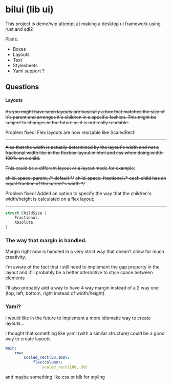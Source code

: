 # bilui (lib ui)

This project is demo/wip attempt at making a desktop ui framework using rust and sdl2

Plans:
- Boxes
- Layouts
- Text
- Stylesheets
- Yaml support ?

## Questions

#### Layouts

~~As you might have seen layouts are basically a box that matches the size of it's parent and arranges it's children in a specific fashion.  This might be subject to changes in the future as it is not really readable.~~

Problem fixed: Flex layouts are now resizable like ScaledRect!

---------------------------------------------------------------

~~Also that the width is actually determined by the layout's width and not a fractional width like in the flexbox layout in html and css when doing width: 100% on a child.~~

~~This could be a different layout or a layout mode for example:~~

~~child_space: parent; /* default */~~
~~child_space: fractional /* each child has an equal fraction of the parent's width */~~


Problem fixed! Added an option to specify the way that the children's width/height is calculated on a flex layout;

---------------------------------------------------------------

```rust
struct ChildSize {
    Fractional,
    Absolute,
}
```


### The way that margin is handled.

Margin right now is handled in a very strict way that doesn't allow for much creativity.

I'm aware of the fact that I still need to implement the gap property in the layout and it'll probably be a better alternative to style space between elements

I'll also probably add a way to have 4 way margin instead of a 2 way one (top, left, bottom, right instead of width/height).

### Yaml?

I would like in the future to implement a more idiomatic way to create layouts...

I thought that something like yaml (with a similar structure) could be a good way to create layouts

```yaml
main:
    row:
        scaled_rect(50,100):
            flex(column):
                scaled_rect(100, 50)
```

and maybe something like css or idk for styling